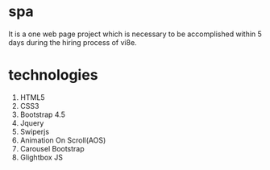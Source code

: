 # spa
It is a one web page project which is necessary to be accomplished within 5 days during the hiring process of vi8e. 

# technologies
1. HTML5
2. CSS3
3. Bootstrap 4.5
4. Jquery
5. Swiperjs
6. Animation On Scroll(AOS)
7. Carousel Bootstrap
8. Glightbox JS
